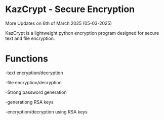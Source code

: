 # KazCrypt - Secure Encryption
More Updates on 6th of March 2025 (05-03-2025)

KazCrypt is a lightweight python encryption program designed for secure text and file encryption.

# Functions

-text encryption/decryption

-file encryption/decryption

-Strong password generation

-generationg RSA keys

-encryption/decryption using RSA keys

